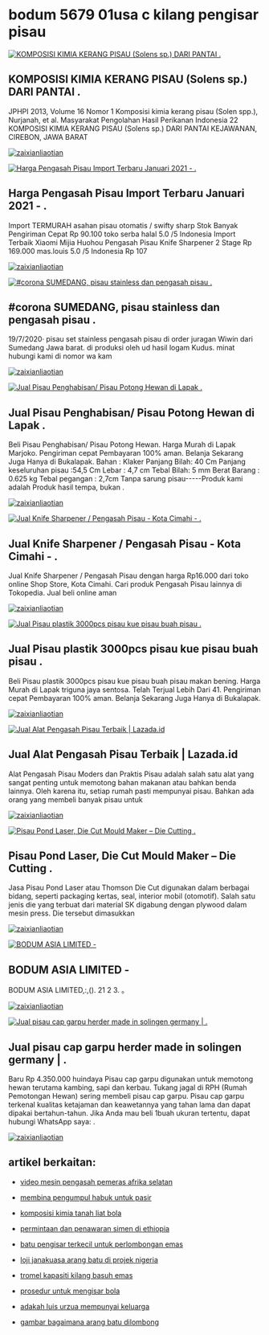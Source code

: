 # bodum 5679 01usa c kilang pengisar pisau
<a href="https://mnn.zoosnet.net/LR/Chatpre.aspx?id=MNN94995150&p=https://topgrinding.com/" target="_blank">![KOMPOSISI KIMIA KERANG PISAU (Solens sp.) DARI PANTAI .](https://github.com/technlg/images/blob/main/55.jpg)</a>
## KOMPOSISI KIMIA KERANG PISAU (Solens sp.) DARI PANTAI .
JPHPI 2013, Volume 16 Nomor 1 Komposisi kimia kerang pisau (Solen spp.), Nurjanah, et al. Masyarakat Pengolahan Hasil Perikanan Indonesia 22 KOMPOSISI KIMIA KERANG PISAU (Solens sp.) DARI PANTAI KEJAWANAN, CIREBON, JAWA BARAT
<a href="https://mnn.zoosnet.net/LR/Chatpre.aspx?id=MNN94995150&p=https://topgrinding.com/" target="_blank"><img src="https://github.com/technlg/images/raw/main/chat11.jpg" alt="zaixianliaotian"/></a><a href="//whatsapp.shibangsoft.com/WhatsApp.php" ><img src="https://github.com/technlg/images/raw/main/chat11.png" alt=""></a>
<a href="https://mnn.zoosnet.net/LR/Chatpre.aspx?id=MNN94995150&p=https://topgrinding.com/" target="_blank">![Harga Pengasah Pisau Import Terbaru Januari 2021 - .](https://github.com/technlg/images/blob/main/30.jpg)</a>
## Harga Pengasah Pisau Import Terbaru Januari 2021 - .
Import TERMURAH asahan pisau otomatis / swifty sharp Stok Banyak Pengiriman Cepat Rp 90.100 toko serba halal 5.0 /5 Indonesia Import Terbaik Xiaomi Mijia Huohou Pengasah Pisau Knife Sharpener 2 Stage Rp 169.000 mas.louis 5.0 /5 Indonesia Rp 107 
<a href="https://mnn.zoosnet.net/LR/Chatpre.aspx?id=MNN94995150&p=https://topgrinding.com/" target="_blank"><img src="https://github.com/technlg/images/raw/main/chat11.jpg" alt="zaixianliaotian"/></a><a href="//whatsapp.shibangsoft.com/WhatsApp.php" ><img src="https://github.com/technlg/images/raw/main/chat11.png" alt=""></a>
<a href="https://mnn.zoosnet.net/LR/Chatpre.aspx?id=MNN94995150&p=https://topgrinding.com/" target="_blank">![#corona SUMEDANG, pisau stainless dan pengasah pisau .](https://github.com/technlg/images/blob/main/53.jpg)</a>
## #corona SUMEDANG, pisau stainless dan pengasah pisau .
19/7/2020· pisau set stainless pengasah pisau di order juragan Wiwin dari Sumedang Jawa barat. di produksi oleh ud hasil logam Kudus. minat hubungi kami di nomor wa kam
<a href="https://mnn.zoosnet.net/LR/Chatpre.aspx?id=MNN94995150&p=https://topgrinding.com/" target="_blank"><img src="https://github.com/technlg/images/raw/main/chat11.jpg" alt="zaixianliaotian"/></a><a href="//whatsapp.shibangsoft.com/WhatsApp.php" ><img src="https://github.com/technlg/images/raw/main/chat11.png" alt=""></a>
<a href="https://mnn.zoosnet.net/LR/Chatpre.aspx?id=MNN94995150&p=https://topgrinding.com/" target="_blank">![Jual Pisau Penghabisan/ Pisau Potong Hewan di Lapak .](https://github.com/technlg/images/blob/main/36.jpg)</a>
## Jual Pisau Penghabisan/ Pisau Potong Hewan di Lapak .
Beli Pisau Penghabisan/ Pisau Potong Hewan. Harga Murah di Lapak Marjoko. Pengiriman cepat Pembayaran 100% aman. Belanja Sekarang Juga Hanya di Bukalapak. Bahan : Klaker Panjang Bilah: 40 Cm Panjang keseluruhan pisau :54,5 Cm Lebar : 4,7 cm Tebal Bilah: 5 mm Berat Barang : 0.625 kg Tebal pegangan : 2,7cm Tanpa sarung pisau-----Produk kami adalah Produk hasil tempa, bukan .
<a href="https://mnn.zoosnet.net/LR/Chatpre.aspx?id=MNN94995150&p=https://topgrinding.com/" target="_blank"><img src="https://github.com/technlg/images/raw/main/chat11.jpg" alt="zaixianliaotian"/></a><a href="//whatsapp.shibangsoft.com/WhatsApp.php" ><img src="https://github.com/technlg/images/raw/main/chat11.png" alt=""></a>
<a href="https://mnn.zoosnet.net/LR/Chatpre.aspx?id=MNN94995150&p=https://topgrinding.com/" target="_blank">![Jual Knife Sharpener / Pengasah Pisau - Kota Cimahi - .](https://github.com/technlg/images/blob/main/8.jpg)</a>
## Jual Knife Sharpener / Pengasah Pisau - Kota Cimahi - .
Jual Knife Sharpener / Pengasah Pisau dengan harga Rp16.000 dari toko online Shop Store, Kota Cimahi. Cari produk Pengasah Pisau lainnya di Tokopedia. Jual beli online aman
<a href="https://mnn.zoosnet.net/LR/Chatpre.aspx?id=MNN94995150&p=https://topgrinding.com/" target="_blank"><img src="https://github.com/technlg/images/raw/main/chat11.jpg" alt="zaixianliaotian"/></a><a href="//whatsapp.shibangsoft.com/WhatsApp.php" ><img src="https://github.com/technlg/images/raw/main/chat11.png" alt=""></a>
<a href="https://mnn.zoosnet.net/LR/Chatpre.aspx?id=MNN94995150&p=https://topgrinding.com/" target="_blank">![Jual Pisau plastik 3000pcs pisau kue pisau buah pisau .](https://github.com/technlg/images/blob/main/60.jpg)</a>
## Jual Pisau plastik 3000pcs pisau kue pisau buah pisau .
Beli Pisau plastik 3000pcs pisau kue pisau buah pisau makan bening. Harga Murah di Lapak triguna jaya sentosa. Telah Terjual Lebih Dari 41. Pengiriman cepat Pembayaran 100% aman. Belanja Sekarang Juga Hanya di Bukalapak.
<a href="https://mnn.zoosnet.net/LR/Chatpre.aspx?id=MNN94995150&p=https://topgrinding.com/" target="_blank"><img src="https://github.com/technlg/images/raw/main/chat11.jpg" alt="zaixianliaotian"/></a><a href="//whatsapp.shibangsoft.com/WhatsApp.php" ><img src="https://github.com/technlg/images/raw/main/chat11.png" alt=""></a>
<a href="https://mnn.zoosnet.net/LR/Chatpre.aspx?id=MNN94995150&p=https://topgrinding.com/" target="_blank">![Jual Alat Pengasah Pisau Terbaik | Lazada.id](https://github.com/technlg/images/blob/main/41.jpg)</a>
## Jual Alat Pengasah Pisau Terbaik | Lazada.id
Alat Pengasah Pisau Moders dan Praktis Pisau adalah salah satu alat yang sangat penting untuk memotong bahan makanan atau bahkan benda lainnya. Oleh karena itu, setiap rumah pasti mempunyai pisau. Bahkan ada orang yang membeli banyak pisau untuk 
<a href="https://mnn.zoosnet.net/LR/Chatpre.aspx?id=MNN94995150&p=https://topgrinding.com/" target="_blank"><img src="https://github.com/technlg/images/raw/main/chat11.jpg" alt="zaixianliaotian"/></a><a href="//whatsapp.shibangsoft.com/WhatsApp.php" ><img src="https://github.com/technlg/images/raw/main/chat11.png" alt=""></a>
<a href="https://mnn.zoosnet.net/LR/Chatpre.aspx?id=MNN94995150&p=https://topgrinding.com/" target="_blank">![Pisau Pond Laser, Die Cut Mould Maker – Die Cutting .](https://github.com/technlg/images/blob/main/53.jpg)</a>
## Pisau Pond Laser, Die Cut Mould Maker – Die Cutting .
Jasa Pisau Pond Laser atau Thomson Die Cut digunakan dalam berbagai bidang, seperti packaging kertas, seal, interior mobil (otomotif). Salah satu jenis die yang terbuat dari material SK digabung dengan plywood dalam mesin press. Die tersebut dimasukkan 
<a href="https://mnn.zoosnet.net/LR/Chatpre.aspx?id=MNN94995150&p=https://topgrinding.com/" target="_blank"><img src="https://github.com/technlg/images/raw/main/chat11.jpg" alt="zaixianliaotian"/></a><a href="//whatsapp.shibangsoft.com/WhatsApp.php" ><img src="https://github.com/technlg/images/raw/main/chat11.png" alt=""></a>
<a href="https://mnn.zoosnet.net/LR/Chatpre.aspx?id=MNN94995150&p=https://topgrinding.com/" target="_blank">![BODUM ASIA LIMITED - ](https://github.com/technlg/images/blob/main/39.jpg)</a>
## BODUM ASIA LIMITED - 
BODUM ASIA LIMITED,:,(). 21 2 3. 。
<a href="https://mnn.zoosnet.net/LR/Chatpre.aspx?id=MNN94995150&p=https://topgrinding.com/" target="_blank"><img src="https://github.com/technlg/images/raw/main/chat11.jpg" alt="zaixianliaotian"/></a><a href="//whatsapp.shibangsoft.com/WhatsApp.php" ><img src="https://github.com/technlg/images/raw/main/chat11.png" alt=""></a>
<a href="https://mnn.zoosnet.net/LR/Chatpre.aspx?id=MNN94995150&p=https://topgrinding.com/" target="_blank">![Jual pisau cap garpu herder made in solingen germany | .](https://github.com/technlg/images/blob/main/51.jpg)</a>
## Jual pisau cap garpu herder made in solingen germany | .
Baru Rp 4.350.000 huindaya Pisau cap garpu digunakan untuk memotong hewan terutama kambing, sapi dan kerbau. Tukang jagal di RPH (Rumah Pemotongan Hewan) sering membeli pisau cap garpu. Pisau cap garpu terkenal kualitas ketajaman dan keawetannya yang tahan lama dan dapat dipakai bertahun-tahun. Jika Anda mau beli 1buah ukuran tertentu, dapat hubungi WhatsApp saya: .
<a href="https://mnn.zoosnet.net/LR/Chatpre.aspx?id=MNN94995150&p=https://topgrinding.com/" target="_blank"><img src="https://github.com/technlg/images/raw/main/chat11.jpg" alt="zaixianliaotian"/></a><a href="//whatsapp.shibangsoft.com/WhatsApp.php" ><img src="https://github.com/technlg/images/raw/main/chat11.png" alt=""></a>
## artikel berkaitan:
* [video mesin pengasah pemeras afrika selatan](video%20mesin%20pengasah%20pemeras%20afrika%20selatan.md)
* [membina pengumpul habuk untuk pasir](membina%20pengumpul%20habuk%20untuk%20pasir.md)
* [komposisi kimia tanah liat bola](komposisi%20kimia%20tanah%20liat%20bola.md)
* [permintaan dan penawaran simen di ethiopia](permintaan%20dan%20penawaran%20simen%20di%20ethiopia.md)
* [batu pengisar terkecil untuk perlombongan emas](batu%20pengisar%20terkecil%20untuk%20perlombongan%20emas.md)
* [loji janakuasa arang batu di projek nigeria](loji%20janakuasa%20arang%20batu%20di%20projek%20nigeria.md)
* [tromel kapasiti kilang basuh emas](tromel%20kapasiti%20kilang%20basuh%20emas.md)
* [prosedur untuk mengisar bola](prosedur%20untuk%20mengisar%20bola.md)
* [adakah luis urzua mempunyai keluarga](adakah%20luis%20urzua%20mempunyai%20keluarga.md)
* [gambar bagaimana arang batu dilombong](gambar%20bagaimana%20arang%20batu%20dilombong.md)
